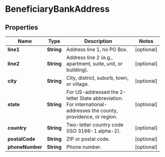 

# BeneficiaryBankAddress


## Properties

| Name | Type | Description | Notes |
|------------ | ------------- | ------------- | -------------|
|**line1** | **String** | Address line 1, no PO Box. |  [optional] |
|**line2** | **String** | Address line 2 (e.g., apartment, suite, unit, or building). |  [optional] |
|**city** | **String** | City, district, suburb, town, or village. |  [optional] |
|**state** | **String** | For US-addressed the 2-letter State abbreviation. For international-addresses the county, providence, or region. |  [optional] |
|**country** | **String** | Two-letter country code (ISO 3166-1 alpha-2). |  [optional] |
|**postalCode** | **String** | ZIP or postal code. |  [optional] |
|**phoneNumber** | **String** | Phone number. |  [optional] |




